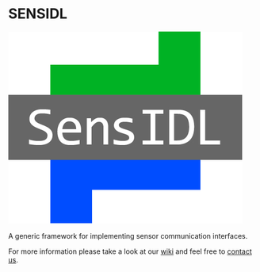 SENSIDL
=======

![alt text][logo]

[logo]: https://github.com/SENSIDL-PROJECT/SensIDL/blob/master/images/2014-12-19_SensIDL_Logo_Final.jpg "Logo Title Text 2"

A generic framework for implementing sensor communication interfaces.

For more information please take a look at our [wiki](https://github.com/SENSIDL-PROJECT/SensIDL/wiki) and feel free to [contact us](http://sensidl-project.github.io/SensIDL/).
